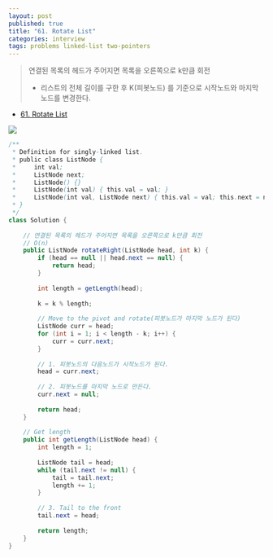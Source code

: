 ```yaml
---
layout: post
published: true
title: "61. Rotate List"
categories: interview
tags: problems linked-list two-pointers
---
```


> 연결된 목록의 헤드가 주어지면 목록을 오른쪽으로 k만큼 회전
> - 리스트의 전체 길이를 구한 후 K(피봇노드) 를 기준으로 시작노드와 마지막 노드를 변경한다.

- [61. Rotate List](https://leetcode.com/problems/rotate-list/)

![](https://assets.leetcode.com/uploads/2020/11/13/rotate1.jpg)

```java
/**
 * Definition for singly-linked list.
 * public class ListNode {
 *     int val;
 *     ListNode next;
 *     ListNode() {}
 *     ListNode(int val) { this.val = val; }
 *     ListNode(int val, ListNode next) { this.val = val; this.next = next; }
 * }
 */
class Solution {
    
    // 연결된 목록의 헤드가 주어지면 목록을 오른쪽으로 k만큼 회전
    // O(n)
    public ListNode rotateRight(ListNode head, int k) {
        if (head == null || head.next == null) {
            return head;
        }
        
        int length = getLength(head);
        
        k = k % length;
        
        // Move to the pivot and rotate(피봇노드가 마지막 노드가 된다)
        ListNode curr = head;
        for (int i = 1; i < length - k; i++) {
            curr = curr.next;
        } 
        
        // 1. 피봇노드의 다음노드가 시작노드가 된다.
        head = curr.next;
        
        // 2. 피봇노드를 마지막 노드로 만든다.
        curr.next = null;
        
        return head;
    }
    
    // Get length
    public int getLength(ListNode head) {
        int length = 1;
        
        ListNode tail = head;
        while (tail.next != null) {
            tail = tail.next;
            length += 1;
        }
        
        // 3. Tail to the front
        tail.next = head;
        
        return length;
    }
}
```